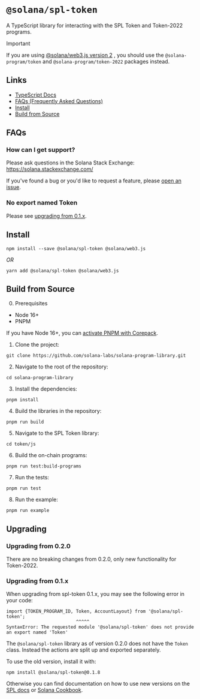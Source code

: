 # `@solana/spl-token`

A TypeScript library for interacting with the SPL Token and Token-2022 programs.

> [!IMPORTANT]  
> If you are using [@solana/web3.js version 2](https://github.com/solana-labs/solana-web3.js/?tab=readme-ov-file#whats-new-in-version-20)
> , you should use the `@solana-program/token` and `@solana-program/token-2022` 
> packages instead.

## Links

- [TypeScript Docs](https://solana-labs.github.io/solana-program-library/token/js/)
- [FAQs (Frequently Asked Questions)](#faqs)
- [Install](#install)
- [Build from Source](#build-from-source)

## FAQs

### How can I get support?

Please ask questions in the Solana Stack Exchange: https://solana.stackexchange.com/

If you've found a bug or you'd like to request a feature, please
[open an issue](https://github.com/solana-labs/solana-program-library/issues/new).

### No export named Token

Please see [upgrading from 0.1.x](#upgrading-from-01x).

## Install

```shell
npm install --save @solana/spl-token @solana/web3.js
```
_OR_
```shell
yarn add @solana/spl-token @solana/web3.js
```

## Build from Source

0. Prerequisites

* Node 16+
* PNPM

If you have Node 16+, you can [activate PNPM with Corepack](https://pnpm.io/installation#using-corepack).

1. Clone the project:
```shell
git clone https://github.com/solana-labs/solana-program-library.git
```

2. Navigate to the root of the repository:
```shell
cd solana-program-library
```

3. Install the dependencies:
```shell
pnpm install
```

4. Build the libraries in the repository:
```shell
pnpm run build
```

5. Navigate to the SPL Token library:
```shell
cd token/js
```

6. Build the on-chain programs:
```shell
pnpm run test:build-programs
```

7. Run the tests:
```shell
pnpm run test
```

8. Run the example:
```shell
pnpm run example
```

## Upgrading

### Upgrading from 0.2.0

There are no breaking changes from 0.2.0, only new functionality for Token-2022.

### Upgrading from 0.1.x

When upgrading from spl-token 0.1.x, you may see the following error in your code:

```
import {TOKEN_PROGRAM_ID, Token, AccountLayout} from '@solana/spl-token';
                          ^^^^^
SyntaxError: The requested module '@solana/spl-token' does not provide an export named 'Token'
```

The `@solana/spl-token` library as of version 0.2.0 does not have the `Token`
class. Instead the actions are split up and exported separately.

To use the old version, install it with:

```
npm install @solana/spl-token@0.1.8
```

Otherwise you can find documentation on how to use new versions on the
[SPL docs](https://spl.solana.com/token) or
[Solana Cookbook](https://solanacookbook.com/references/token.html).
